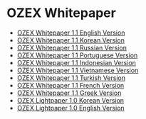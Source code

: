 # OZEX Whitepaper
<ul>
  <li><a href="https://github.com/ozexproject/OZEX-Whitepaper/blob/master/OZEX_Whitepaper_English%201.1.MD">OZEX Whitepaper 1.1 English Version</a></li>
  <li><a href="https://github.com/ozexproject/OZEX-Whitepaper/blob/master/OZEX_Whitepaper_Korean%201.1%20.MD">OZEX Whitepaper 1.1 Korean Version</a></li>  
  <li><a href="https://github.com/ozexproject/OZEX-Whitepaper/blob/master/OZEX_Whitepaper_Russian%201.1.MD">OZEX Whitepaper 1.1 Russian Version</a></li>  
  <li><a href="https://github.com/ozexproject/OZEX-Whitepaper/blob/master/OZEX_Whitepaper_Portuges%201.1.MD">OZEX Whitepaper 1.1 Portuguese Version</a></li>  
  <li><a href="https://github.com/ozexproject/OZEX-Whitepaper/blob/master/OZEX_Whitepaper_Indonesian%201.1.MD">OZEX Whitepaper 1.1 Indonesian Version</a></li>  
  <li><a href="https://github.com/ozexproject/OZEX-Whitepaper/blob/master/OZEX_Whitepaper_Vietnamese%201.1.MD">OZEX Whitepaper 1.1 Vietnamese Version</a></li>  
  <li><a href="https://github.com/ozexproject/OZEX-Whitepaper/blob/master/OZEX_Whitepaper_Turkish%201.1.MD">OZEX Whitepaper 1.1 Turkish Version</a></li> 
  <li><a href="https://github.com/ozexproject/OZEX-Whitepaper/blob/master/OZEX_Whitepaper_French%201.1.MD">OZEX Whitepaper 1.1 French Version</a></li> 
  <li><a href="https://github.com/ozexproject/OZEX-Whitepaper/blob/master/OZEX_Whitepaper_Greek%201.1.MD">OZEX Whitepaper 1.1 Greek Version</a></li> 
  <li><a href="https://github.com/ozexproject/OZEX-Whitepaper/blob/master/OZEX_Lightpaper_Korean%201.0.pdf">OZEX Lightpaper 1.0 Korean Version</a></li>  
  <li><a href="https://github.com/ozexproject/OZEX-Whitepaper/blob/master/OZEX_Lightpaper_English%201.0.pdf">OZEX Lightpaper 1.0 English Version</a></li>  

